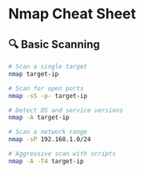 # Nmap Cheat Sheet

## 🔍 Basic Scanning
```bash
# Scan a single target
nmap target-ip

# Scan for open ports
nmap -sS -p- target-ip

# Detect OS and service versions
nmap -A target-ip

# Scan a network range
nmap -sP 192.168.1.0/24

# Aggressive scan with scripts
nmap -A -T4 target-ip

